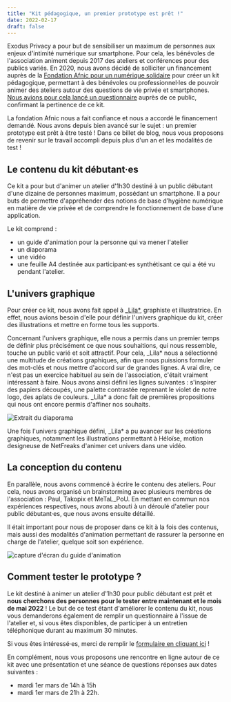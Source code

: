 ```yaml
---
title: "Kit pédagogique, un premier prototype est prêt !"
date: 2022-02-17
draft: false
---
```


Exodus Privacy a pour but de sensibiliser un maximum de personnes aux enjeux d'intimité numérique sur smartphone. Pour cela, les bénévoles de l'association animent depuis 2017 des ateliers et conférences pour des publics variés. En 2020, nous avons décidé de solliciter un financement auprès de la [Fondation Afnic pour un numérique solidaire](https://www.fondation-afnic.fr/fr/Accueil.htm) pour créer un kit pédagogique, permettant à des bénévoles ou professionnel·les de pouvoir animer des ateliers autour des questions de vie privée et smartphones. [Nous avions pour cela lancé un questionnaire](https://exodus-privacy.eu.org/fr/post/mednum/) auprès de ce public, confirmant la pertinence de ce kit.

La fondation Afnic nous a fait confiance et nous a accordé le financement demandé. Nous avons depuis bien avancé sur le sujet : un premier prototype est prêt à être testé ! Dans ce billet de blog, nous vous proposons de revenir sur le travail accompli depuis plus d'un an et les modalités de test !

## Le contenu du kit débutant·es

Ce kit a pour but d'animer un atelier d'1h30 destiné à un public débutant d'une dizaine de personnes maximum, possédant un smartphone. Il a pour buts de permettre d'appréhender des notions de base d’hygiène numérique en matière de vie privée et de comprendre le fonctionnement de base d’une application.

Le kit comprend :

* un guide d'animation pour la personne qui va mener l'atelier
* un diaporama
* une vidéo
* une feuille A4 destinée aux participant·es synthétisant ce qui a été vu pendant l'atelier.

## L'univers graphique

Pour créer ce kit,  nous avons fait appel à [_Lila*](https://lila.ink/), graphiste et illustratrice. En effet, nous avions besoin d'elle pour définir l'univers graphique du kit, créer des illustrations et mettre en forme tous les supports.

Concernant l'univers graphique, elle nous a permis dans un premier temps de définir plus précisément ce que nous souhaitions, qui nous ressemble, touche un public varié et soit attractif. Pour cela, _Lila* nous a sélectionné une multitude de créations graphiques, afin que nous puissions formuler des mot-clés et nous mettre d'accord sur de grandes lignes. A vrai dire, ce n'est pas un exercice habituel au sein de l'association, c'était vraiment intéressant à faire. Nous avons ainsi défini les lignes suivantes : s'inspirer des papiers découpés, une palette contrastée reprenant le violet de notre logo, des aplats de couleurs. _Lila* a donc fait de premières propositions qui nous ont encore permis d'affiner nos souhaits.

![Extrait du diaporama](/media/post/kitpeda/kitpeda1.png)

Une fois l'univers graphique défini, _Lila* a pu avancer sur les créations graphiques, notamment les illustrations permettant à Héloïse, motion designeuse de NetFreaks d'animer cet univers dans une vidéo.

## La conception du contenu

En parallèle, nous avons commencé à écrire le contenu des ateliers. Pour cela, nous avons organisé un brainstorming avec plusieurs membres de l'association : Paul, Takopix et MeTaL_PoU. En mettant en commun nos expériences respectives, nous avons abouti à un déroulé d'atelier pour public débutant·es, que nous avons ensuite détaillé.

Il était important pour nous de proposer dans ce kit à la fois des contenus, mais aussi des modalités d'animation permettant de rassurer la personne en charge de l'atelier, quelque soit son expérience.

![capture d'écran du guide d'animation](/media/post/kitpeda/kitpeda2.png)

## Comment tester le prototype ?

Le kit destiné à animer un atelier d'1h30 pour public débutant est prêt et **nous cherchons des personnes pour le tester entre maintenant et le mois de mai 2022** ! Le but de ce test étant d'améliorer le contenu du kit, nous vous demanderons également de remplir un questionnaire à l'issue de l'atelier et, si vous êtes disponibles, de participer à un entretien téléphonique durant au maximum 30 minutes.

Si vous êtes intéressé·es, merci de remplir le [formulaire en cliquant ici](https://framaforms.org/prototype-debutantes-kit-pedagogique-exodus-privacy-1645120139) !

En complément, nous vous proposons une  rencontre en ligne autour de ce kit avec une présentation et une séance de questions réponses aux dates suivantes :

* mardi 1er mars de 14h à 15h
* mardi 1er mars de 21h à 22h.
